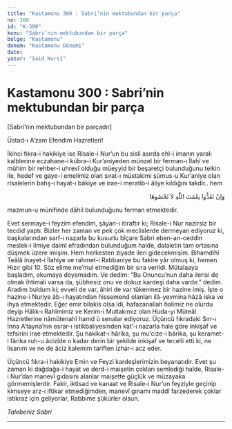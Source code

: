 ```yaml
---
title: "Kastamonu 300 : Sabri’nin mektubundan bir parça"
no: 300
id: "K-300"
konu: "Sabri’nin mektubundan bir parça"
bolge: "Kastamonu"
donem: "Kastamonu Dönemi"
date: 
yazar: "Said Nursî"
---
```


# Kastamonu 300 : Sabri’nin mektubundan bir parça

<p class="takdim">[Sabri’nin mektubundan bir parçadır]</p>

Üstad-ı A’zam Efendim Hazretleri!

İkinci fıkra-i hakikiye ise Risale-i Nur’un bu sisli asırda ehl-i imanın yaralı kalblerine eczahane-i kübra-i Kur’aniyeden münzel bir ferman-ı İlahî ve mühim bir rehber-i uhrevî olduğu müeyyid bir beşaretçi bulunduğunu telkin ile, hedef ve gaye-i emelimiz olan sırat-ı müstakimi şümus-u Kur’aniye olan risalelerin bahş-ı hayat-ı bâkiye ve irae-i meratib-i âliye kıldığını takdir.. hem

<p class="arabic" dir="rtl" title="Meal: “Eğer Allah'ın nimetlerini saymaya kalkışsanız sayamazsınız.” [İbrahim Suresi 14:34]">وَاِنْ تَعُدُّوا نِعْمَتَ اللّٰهِ لاَ تُحْصُوهَا</p>

mazmun-u münifinde dâhil bulunduğunu ferman etmektedir.

Evet sermaye-i feyzim efendim, şâyan-ı itiraftır ki; Risale-i Nur nazirsiz bir tecdid yaptı. Bizler her zaman ve pek çok meclislerde dermeyan ediyoruz ki, başkalarından sarf-ı nazarla bu kusurlu bîçare Sabri eben-an-ceddin meslek-i ilmiye daimî efradından bulunduğum halde, dalaletin tam ortasına düşmek üzere imişim. Hem herkesten ziyade ileri gidecekmişim. Bihamdihî Teâlâ inayet-i İlahiye ve rahmet-i Rabbaniye bu fakire yâr olmuş ki, hemen Hızır gibi 10. Söz elime me’mul etmediğim bir sıra verildi. Mütalaaya başladım, okumaya doyamadım. Ve dedim: “Bu Onuncu’nun daha ilerisi de olmak ihtimali varsa da, şübhesiz onu ve dokuz kardeşi daha vardır.” dedim. Aradım buldum ki; evveli de var, âhiri de var tükenmez bir hazine imiş. İşte o hazine-i Nuriye âb-ı hayatından hissemend olanları ilâ-yevmina hâzâ iska ve ihya etmektedir. Eğer emir bilakis olsa idi, hafazanallah halimiz ne olurdu deyip Hâlık-ı Rahîmimiz ve Kerim-i Mutlakımız olan Huda-yı Müteâl Hazretlerine nâmütenahî hamd ü senalar ediyoruz. Üçüncü fıkradaki Sırr-ı İnna A’tayna’nın esrar-ı istikbaliyesinden kat’-ı nazarla hale göre inkişaf ve tefsirini irae etmektedir. Şu hakikat-ı hârika, şu mu’cize-i bârika, şu keramet-i fârika ruh-u âcizîde o kadar derin bir şekilde inkişaf ve tecelli etti ki, ne lisanım ve ne de âciz kalemim tariften izhar-ı acz eder.

Üçüncü fıkra-i hakikiye Emin ve Feyzi kardeşlerimizin beyanatıdır. Evet şu zaman ki dağdağa-i hayat ve derd-i maişetin çokları semlediği halde, Risale-i Nur’dan manevî gıdasını alanlar maişette güçlük ve müzayaka görmemişlerdir. Fakir, iktisad ve kanaat ve Risale-i Nur’un feyziyle geçinip kimseye arz-ı iftikar etmediğimden, manevî gınamı maddî farzederek çoklar istikraz için geliyorlar, Rabbime şükürler olsun.

*Talebeniz*
*Sabri*

***
